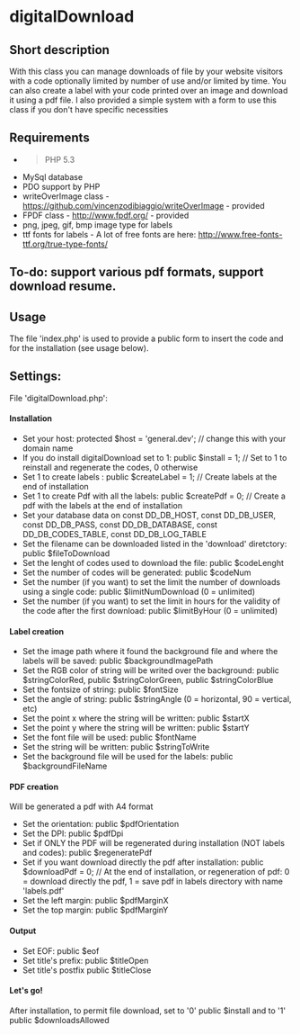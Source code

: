 digitalDownload
==============

## Short description
With this class you can manage downloads of file by your website visitors with a code optionally limited by number of use and/or limited by time. You can also create a label with your code printed over an image and download it using a pdf file. I also provided a simple system with a form to use this class if you don't have specific necessities

## Requirements
* > PHP 5.3 
* MySql database
* PDO support by PHP
* writeOverImage class - https://github.com/vincenzodibiaggio/writeOverImage - provided
* FPDF class - http://www.fpdf.org/ - provided
* png, jpeg, gif, bmp image type for labels
* ttf fonts for labels - A lot of free fonts are here: http://www.free-fonts-ttf.org/true-type-fonts/

## To-do: support various pdf formats, support download resume.

## Usage
The file 'index.php' is used to provide a public form to insert the code and for the installation (see usage below).

## Settings:

File 'digitalDownload.php':

#### Installation
* Set your host: protected $host = 'general.dev'; // change this with your domain name
* If you do install digitalDownload set to 1: public $install	= 1; // Set to 1 to reinstall and regenerate the codes, 0 otherwise
* Set 1 to create labels : public $createLabel = 1; // Create labels at the end of installation
* Set 1 to create Pdf with all the labels: public $createPdf = 0; // Create a pdf with the labels at the end of installation
* Set your database data on const DD_DB_HOST, const DD_DB_USER, const DD_DB_PASS, const DD_DB_DATABASE, const DD_DB_CODES_TABLE, const DD_DB_LOG_TABLE
* Set the filename can be downloaded listed in the 'download' diretctory: public $fileToDownload 
* Set the lenght of codes used to download the file: public $codeLenght
* Set the number of codes will be generated: public $codeNum
* Set the number (if you want) to set the limit the number of downloads using a single code: public $limitNumDownload (0 = unlimited)
* Set the number (if you want) to set the limit in hours for the validity of the code after the first download: public $limitByHour (0 = unlimited)

#### Label creation

* Set the image path where it found the background file and where the labels will be saved: public $backgroundImagePath
* Set the RGB color of string will be writed over the background: public $stringColorRed, public $stringColorGreen, public $stringColorBlue
* Set the fontsize of string: public $fontSize
* Set the angle of string: public $stringAngle (0 = horizontal, 90 = vertical, etc)
* Set the point x where the string will be written: public $startX
* Set the point y where the string will be written: public $startY
* Set the font file will be used: public $fontName
* Set the string will be written: public $stringToWrite
* Set the background file will be used for the labels: public $backgroundFileName

#### PDF creation
Will be generated a pdf with A4 format

* Set the orientation: public $pdfOrientation
* Set the DPI: public $pdfDpi
* Set if ONLY the PDF will be regenerated during installation (NOT labels and codes): public $regeneratePdf
* Set if you want download directly the pdf after installation: public $downloadPdf = 0; // At the end of installation, or regeneration of pdf: 0 = download directly the pdf, 1 = save pdf in labels directory with name 'labels.pdf'
* Set the left margin: public $pdfMarginX
* Set the top margin: public $pdfMarginY

#### Output
* Set EOF: public $eof
* Set title's prefix: public $titleOpen
* Set title's postfix public $titleClose


#### Let's go!
After installation, to permit file download, set to '0' public $install and to '1' public $downloadsAllowed


















